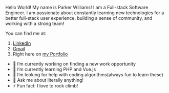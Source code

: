 Hello World! My name is Parker Williams! I am a Full-stack Software Engineer. I am passionate about constantly learning new technologies for a better full-stack user experience, building a sense of community, and working with a strong team!

You can find me at:
1. [LinkedIn](https://www.linkedin.com/in/parker-williams-dev/)
2. [Gmail](parkster246@gmail.com)
3. Right here on [my Portfolio](parkerwilliams.vercel.app)


- 🔭 I’m currently working on finding a new work opportunity
- 🌱 I’m currently learning PHP and Vue.js
- 🤔 I’m looking for help with coding algorithms(always fun to learn these)
- 💬 Ask me about literally anything!
- ⚡ Fun fact: I love to rock climb!

